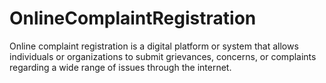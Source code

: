 # OnlineComplaintRegistration
Online complaint registration is a digital platform or system that allows individuals or organizations to submit grievances, concerns, or complaints regarding a wide range of issues through the internet. 

